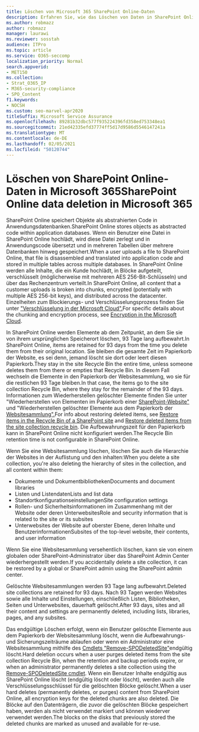```yaml
---
title: Löschen von Microsoft 365 SharePoint Online-Daten
description: Erfahren Sie, wie das Löschen von Daten in SharePoint Online funktioniert, z. B. wo gelöschte Inhalte gespeichert werden und wie lange.
ms.author: robmazz
author: robmazz
manager: laurawi
ms.reviewer: sosstah
audience: ITPro
ms.topic: article
ms.service: O365-seccomp
localization_priority: Normal
search.appverid:
- MET150
ms.collection:
- Strat_O365_IP
- M365-security-compliance
- SPO_Content
f1.keywords:
- NOCSH
ms.custom: seo-marvel-apr2020
titleSuffix: Microsoft Service Assurance
ms.openlocfilehash: 89281b32dbc577f935224396fd358ed753348ea1
ms.sourcegitcommit: 21ed42335efd37774ff5d17d9586d5546147241a
ms.translationtype: MT
ms.contentlocale: de-DE
ms.lasthandoff: 02/05/2021
ms.locfileid: "50120744"
---
```

# <a name="sharepoint-online-data-deletion-in-microsoft-365"></a><span data-ttu-id="a83bb-103">Löschen von SharePoint Online-Daten in Microsoft 365</span><span class="sxs-lookup"><span data-stu-id="a83bb-103">SharePoint Online data deletion in Microsoft 365</span></span>

<span data-ttu-id="a83bb-104">SharePoint Online speichert Objekte als abstrahierten Code in Anwendungsdatenbanken.</span><span class="sxs-lookup"><span data-stu-id="a83bb-104">SharePoint Online stores objects as abstracted code within application databases.</span></span> <span data-ttu-id="a83bb-105">Wenn ein Benutzer eine Datei in SharePoint Online hochlädt, wird diese Datei zerlegt und in Anwendungscode übersetzt und in mehreren Tabellen über mehrere Datenbanken hinweg gespeichert.</span><span class="sxs-lookup"><span data-stu-id="a83bb-105">When a user uploads a file to SharePoint Online, that file is disassembled and translated into application code and stored in multiple tables across multiple databases.</span></span> <span data-ttu-id="a83bb-106">In SharePoint Online werden alle Inhalte, die ein Kunde hochlädt, in Blöcke aufgeteilt, verschlüsselt (möglicherweise mit mehreren AES 256-Bit-Schlüsseln) und über das Rechenzentrum verteilt.</span><span class="sxs-lookup"><span data-stu-id="a83bb-106">In SharePoint Online, all content that a customer uploads is broken into chunks, encrypted (potentially with multiple AES 256-bit keys), and distributed across the datacenter.</span></span> <span data-ttu-id="a83bb-107">Einzelheiten zum Blockierungs- und Verschlüsselungsprozess finden Sie unter ["Verschlüsselung in der Microsoft Cloud".](/microsoft-365/compliance/office-365-encryption-in-the-microsoft-cloud-overview)</span><span class="sxs-lookup"><span data-stu-id="a83bb-107">For specific details about the chunking and encryption process, see [Encryption in the Microsoft Cloud](/microsoft-365/compliance/office-365-encryption-in-the-microsoft-cloud-overview).</span></span> 

<span data-ttu-id="a83bb-108">In SharePoint Online werden Elemente ab dem Zeitpunkt, an dem Sie sie von ihrem ursprünglichen Speicherort löschen, 93 Tage lang aufbewahrt.</span><span class="sxs-lookup"><span data-stu-id="a83bb-108">In SharePoint Online, items are retained for 93 days from the time you delete them from their original location.</span></span> <span data-ttu-id="a83bb-109">Sie bleiben die gesamte Zeit im Papierkorb der Website, es sei denn, jemand löscht sie dort oder leert diesen Papierkorb.</span><span class="sxs-lookup"><span data-stu-id="a83bb-109">They stay in the site Recycle Bin the entire time, unless someone deletes them from there or empties that Recycle Bin.</span></span> <span data-ttu-id="a83bb-110">In diesem Fall wechseln die Elemente in den Papierkorb der Websitesammlung, wo sie für die restlichen 93 Tage bleiben.</span><span class="sxs-lookup"><span data-stu-id="a83bb-110">In that case, the items go to the site collection Recycle Bin, where they stay for the remainder of the 93 days.</span></span> <span data-ttu-id="a83bb-111">Informationen zum Wiederherstellen gelöschter Elemente finden Sie unter "Wiederherstellen von Elementen im Papierkorb einer [SharePoint-Website"](https://support.office.com/article/6df466b6-55f2-4898-8d6e-c0dff851a0be#ID0EAADAAA=Online
) und "Wiederherstellen gelöschter Elemente aus dem Papierkorb der [Websitesammlung".](https://support.office.com/article/5fa924ee-16d7-487b-9a0a-021b9062d14b)</span><span class="sxs-lookup"><span data-stu-id="a83bb-111">For info about restoring deleted items, see [Restore items in the Recycle Bin of a SharePoint site](https://support.office.com/article/6df466b6-55f2-4898-8d6e-c0dff851a0be#ID0EAADAAA=Online
) and [Restore deleted items from the site collection recycle bin](https://support.office.com/article/5fa924ee-16d7-487b-9a0a-021b9062d14b).</span></span> <span data-ttu-id="a83bb-112">Die Aufbewahrungszeit für den Papierkorb kann in SharePoint Online nicht konfiguriert werden.</span><span class="sxs-lookup"><span data-stu-id="a83bb-112">The Recycle Bin retention time is not configurable in SharePoint Online.</span></span>

<span data-ttu-id="a83bb-113">Wenn Sie eine Websitesammlung löschen, löschen Sie auch die Hierarchie der Websites in der Auflistung und den inhalten:</span><span class="sxs-lookup"><span data-stu-id="a83bb-113">When you delete a site collection, you're also deleting the hierarchy of sites in the collection, and all content within them:</span></span>

- <span data-ttu-id="a83bb-114">Dokumente und Dokumentbibliotheken</span><span class="sxs-lookup"><span data-stu-id="a83bb-114">Documents and document libraries</span></span>
- <span data-ttu-id="a83bb-115">Listen und Listendaten</span><span class="sxs-lookup"><span data-stu-id="a83bb-115">Lists and list data</span></span>
- <span data-ttu-id="a83bb-116">Standortkonfigurationseinstellungen</span><span class="sxs-lookup"><span data-stu-id="a83bb-116">Site configuration settings</span></span>
- <span data-ttu-id="a83bb-117">Rollen- und Sicherheitsinformationen im Zusammenhang mit der Website oder deren Unterwebsites</span><span class="sxs-lookup"><span data-stu-id="a83bb-117">Role and security information that is related to the site or its subsites</span></span>
- <span data-ttu-id="a83bb-118">Unterwebsites der Website auf oberster Ebene, deren Inhalte und Benutzerinformationen</span><span class="sxs-lookup"><span data-stu-id="a83bb-118">Subsites of the top-level website, their contents, and user information</span></span>

<span data-ttu-id="a83bb-119">Wenn Sie eine Websitesammlung versehentlich löschen, kann sie von einem globalen oder SharePoint-Administrator über das SharePoint Admin Center wiederhergestellt werden.</span><span class="sxs-lookup"><span data-stu-id="a83bb-119">If you accidentally delete a site collection, it can be restored by a global or SharePoint admin using the SharePoint admin center.</span></span>

<span data-ttu-id="a83bb-120">Gelöschte Websitesammlungen werden 93 Tage lang aufbewahrt.</span><span class="sxs-lookup"><span data-stu-id="a83bb-120">Deleted site collections are retained for 93 days.</span></span> <span data-ttu-id="a83bb-121">Nach 93 Tagen werden Websites sowie alle Inhalte und Einstellungen, einschließlich Listen, Bibliotheken, Seiten und Unterwebsites, dauerhaft gelöscht.</span><span class="sxs-lookup"><span data-stu-id="a83bb-121">After 93 days, sites and all their content and settings are permanently deleted, including lists, libraries, pages, and any subsites.</span></span>

<span data-ttu-id="a83bb-122">Das endgültige Löschen erfolgt, wenn ein Benutzer gelöschte Elemente aus dem Papierkorb der Websitesammlung löscht, wenn die Aufbewahrungs- und Sicherungszeiträume ablaufen oder wenn ein Administrator eine Websitesammlung mithilfe des [Cmdlets "Remove-SPODeletedSite"](/powershell/module/sharepoint-online/remove-spodeletedsite)endgültig löscht.</span><span class="sxs-lookup"><span data-stu-id="a83bb-122">Hard deletion occurs when a user purges deleted items from the site collection Recycle Bin, when the retention and backup periods expire, or when an administrator permanently deletes a site collection using the [Remove-SPODeletedSite cmdlet](/powershell/module/sharepoint-online/remove-spodeletedsite).</span></span> <span data-ttu-id="a83bb-123">Wenn ein Benutzer Inhalte endgültig aus SharePoint Online löscht (endgültig löscht oder löscht), werden auch alle Verschlüsselungsschlüssel für die gelöschten Blöcke gelöscht.</span><span class="sxs-lookup"><span data-stu-id="a83bb-123">When a user hard deletes (permanently deletes, or purges) content from SharePoint Online, all encryption keys for the deleted chunks are also deleted.</span></span> <span data-ttu-id="a83bb-124">Die Blöcke auf den Datenträgern, die zuvor die gelöschten Blöcke gespeichert haben, werden als nicht verwendet markiert und können wiederver verwendet werden.</span><span class="sxs-lookup"><span data-stu-id="a83bb-124">The blocks on the disks that previously stored the deleted chunks are marked as unused and available for re-use.</span></span>
